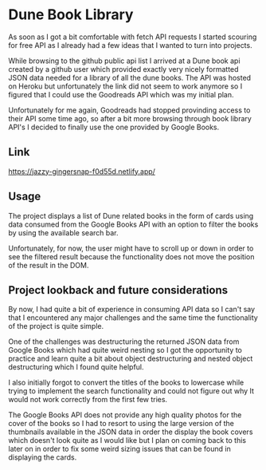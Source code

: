 # Dune Book Library 

As soon as I got a bit comfortable with fetch API requests I started scouring for free API as I already had a few ideas that I wanted to turn into projects. 

While browsing to the github public api list I arrived at a Dune book api created by a github user which provided exactly very nicely formatted JSON data needed for a library of all the dune books. The API was hosted on Heroku but unfortunately the link did not seem to work anymore so I figured that I could use the Goodreads API which was my initial plan. 

Unfortunately for me again, Goodreads had stopped provinding access to their API some time ago, so after a bit more browsing through book library API's I decided to finally use the one provided by Google Books.

## Link

https://jazzy-gingersnap-f0d55d.netlify.app/

## Usage

The project displays a list of Dune related books in the form of cards using data consumed from the Google Books API with an option to filter the books by using the available search bar. 

Unfortunately, for now, the user might have to scroll up or down in order to see the filtered result because the functionality does not move the position of the result in the DOM.

## Project lookback and future considerations 

By now, I had quite a bit of experience in consuming API data so I can't say that I encountered any major challenges and the same time the functionality of the project is quite simple. 

One of the challenges was destructuring the returned JSON data from Google Books which had quite weird nesting so I got the opportunity to practice and learn quite a bit about object destructuring and nested object destructuring which I found quite helpful.

I also initially forgot to convert the titles of the books to lowercase while trying to implement the search functionality and could not figure out why It would not work correctly from the first few tries.

The Google Books API does not provide any high quality photos for the cover of the books so I had to resort to using the large version of the thumbnails available in the JSON data in order the display the book covers which doesn't look quite as I would like but I plan on coming back to this later on in order to fix some weird sizing issues that can be found in displaying the cards.
